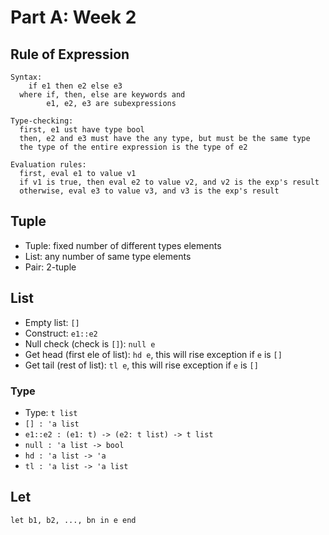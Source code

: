 # Part A: Week 2

## Rule of Expression

```
Syntax:
    if e1 then e2 else e3
  where if, then, else are keywords and
        e1, e2, e3 are subexpressions

Type-checking:
  first, e1 ust have type bool
  then, e2 and e3 must have the any type, but must be the same type
  the type of the entire expression is the type of e2

Evaluation rules:
  first, eval e1 to value v1
  if v1 is true, then eval e2 to value v2, and v2 is the exp's result
  otherwise, eval e3 to value v3, and v3 is the exp's result
```

## Tuple

- Tuple: fixed number of different types elements
- List: any number of same type elements
- Pair: 2-tuple

## List

- Empty list: `[]`
- Construct: `e1::e2`
- Null check (check is `[]`): `null e`
- Get head (first ele of list): `hd e`, this will rise exception if `e` is `[]`
- Get tail (rest of list): `tl e`, this will rise exception if `e` is `[]`

### Type

- Type: `t list`
- `[] : 'a list`
- `e1::e2 : (e1: t) -> (e2: t list) -> t list`
- `null : 'a list -> bool`
- `hd : 'a list -> 'a`
- `tl : 'a list -> 'a list`

## Let

`let b1, b2, ..., bn in e end`
